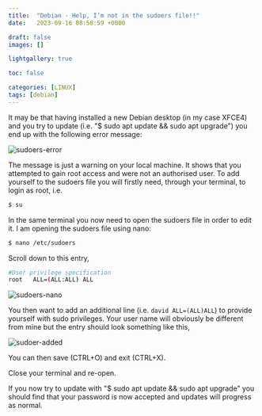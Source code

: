 ```yaml
---
title:  "Debian - Help, I’m not in the sudoers file!!"
date:   2023-09-16 08:58:59 +0000

draft: false
images: []

lightgallery: true

toc: false

categories: [LINUX]
tags: [debian]
---
```


It may be that having installed a new Debian desktop (in my case XFCE4) and you try to update (i.e. "$ sudo apt update && sudo apt upgrade") you end up with the following error message:

![sudoers-error](https://i.imgur.com/RlbbBol.png)

The message is just a warning on your local machine.  It shows that you attempted to gain root access and were not an authorised user.  To add yourself to the sudoers file you will firstly need, through your terminal, to login as root, i.e.

```bash
$ su
```

In the same terminal you now need to open the sudoers file in order to edit it. I am opening the sudoers file using nano:

```bash
$ nano /etc/sudoers
```

Scroll down to this entry,

```bash
#User privilege specification
root   ALL=(ALL:ALL) ALL
```

![sudoers-nano](https://i.imgur.com/lFqeTl3.png)

You then want to add an additional line (i.e. `david ALL=(ALL)ALL`) to provide yourself with sudo privileges.  Your user name will obviously be different from mine but the entry should look something like this,

![sudoer-added](https://i.imgur.com/AuLn3RC.png)

You can then save (CTRL+O) and exit (CTRL+X).

Close your terminal and re-open.

If you now try to update with "$ sudo apt update && sudo apt upgrade" you should find that your password is now accepted and updates will progress as normal.
